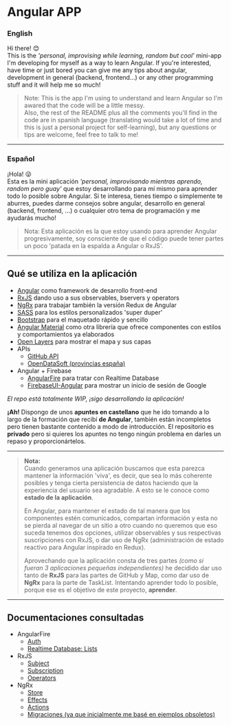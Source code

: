 # Angular APP

### **English**  
Hi there! 😊  
This is the *'personal, improvising while learning, random but cool'* mini-app I'm developing for myself as a way to learn Angular. If you're interested, have time or just bored you can give me any tips about angular, development in general (backend, frontend...) or any other programming stuff and it will help me so much!  

> Note: This is the app I'm using to understand and learn Angular so I'm awared that the code will be a little messy.  
Also, the rest of the README plus all the comments you'll find in the code are in spanish language (translating would take a lot of time and this is just a personal project for self-learning), but any questions or tips are welcome, feel free to talk to me!

----

### **Español**  
¡Hola! 😜  
Esta es la mini aplicación *'personal, improvisando mientras aprendo, random pero guay'* que estoy desarrollando para mí mismo para aprender todo lo posible sobre Angular. Si te interesa, tienes tiempo o simplemente te aburres, puedes darme consejos sobre angular, desarrollo en general (backend, frontend, ...) o cualquier otro tema de programación y me ayudarás mucho!  

> Nota: Esta aplicación es la que estoy usando para aprender Angular progresivamente, soy consciente de que el código puede tener partes un poco 'patada en la espalda a Angular o RxJS'.  

----

## Qué se utiliza en la aplicación

- [Angular](https://angular.io/) como framework de desarrollo front-end
- [RxJS](https://rxjs.dev/) dando uso a sus observables, bservers y operators
- [NgRx](https://ngrx.io/docs) para trabajar también la versión Redux de Angular
- [SASS](https://sass-lang.com/) para los estilos personalizados 'super duper'
- [Bootstrap](https://getbootstrap.com/) para el maquetado rápido y sencillo
- [Angular Material](https://next.material.angular.io/) como otra librería que ofrece componentes con estilos y comportamientos ya elaborados
- [Open Layers](https://openlayers.org/) para mostrar el mapa y sus capas
- APIs
  - [GitHub API](https://docs.github.com/en/rest)
  - [OpenDataSoft (provincias españa)](https://help.opendatasoft.com/apis/ods-search-v1/#record-search-api) 
- Angular + Firebase
  - [AngularFire](https://github.com/angular/angularfire) para tratar con Realtime Database
  - [FirebaseUI-Angular](https://github.com/RaphaelJenni/FirebaseUI-Angular) para mostrar un inicio de sesión de Google
  

*El repo está totalmente WIP, ¡sigo desarrollando la aplicación!*


**¡Ah!** Dispongo de unos **apuntes en castellano** que he ido tomando a lo largo de la formación que recibí **de Angular**, también están incompletos pero tienen bastante contenido a modo de introducción. El repositorio es **privado** pero si quieres los apuntes no tengo ningún problema en darles un repaso y proporcionártelos.  

----

> **Nota:**  
> Cuando generamos una aplicación buscamos que esta parezca mantener la información 'viva', es decir, que sea lo más coherente posibles y tenga cierta persistencia de datos haciendo que la experiencia del usuario sea agradable. A esto se le conoce como **estado de la aplicación**.  
>
> En Angular, para mantener el estado de tal manera que los componentes estén comunicados, compartan información y esta no se pierda al navegar de un sitio a otro cuando no queremos que eso suceda tenemos dos opciones, utilizar observables y sus respectivas suscripciones con RxJS, o dar uso de NgRx (administración de estado reactivo para Angular inspirado en Redux).  
> 
> Aprovechando que la aplicación consta de tres partes *(como si fueran 3 aplicaciones pequeñas independientes)* he decidido dar uso tanto de **RxJS** para las partes de GitHub y Map, como dar uso de **NgRx** para la parte de TaskList. Intentando aprender todo lo posible, porque ese es el objetivo de este proyecto, **aprender**.   

----

## Documentaciones consultadas

- AngularFire 
  - [Auth](https://github.com/angular/angularfire/blob/master/docs/auth/getting-started.md)
  - [Realtime Database: Lists](https://github.com/angular/angularfire/blob/master/docs/rtdb/lists.md)
- RxJS
  - [Subject](https://rxjs.dev/guide/subject)
  - [Subscription](https://rxjs.dev/guide/subscription)
  - [Operators](https://rxjs.dev/guide/operators)
- NgRx
  - [Store](https://ngrx.io/guide/store)
  - [Effects](https://ngrx.io/guide/effects)
  - [Actions](https://ngrx.io/guide/store/actions)
  - [Migraciones (ya que inicialmente me basé en ejemplos obsoletos)](https://ngrx.io/guide/migration/v13)


